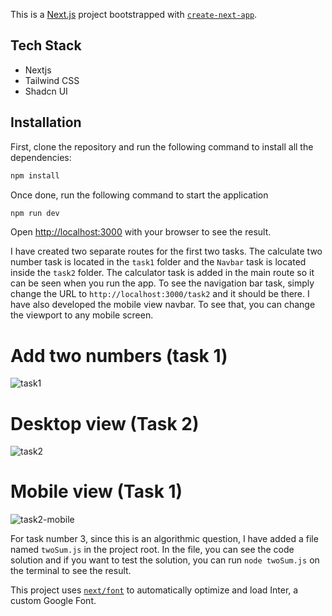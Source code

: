 This is a [Next.js](https://nextjs.org/) project bootstrapped with [`create-next-app`](https://github.com/vercel/next.js/tree/canary/packages/create-next-app).

## Tech Stack
 - Nextjs
 - Tailwind CSS
 - Shadcn UI

## Installation

First, clone the repository and run the following command to install all the dependencies:

```bash
npm install
```

Once done, run the following command to start the application

```bash
npm run dev
```

Open [http://localhost:3000](http://localhost:3000) with your browser to see the result.

I have created two separate routes for the first two tasks. The calculate two number task is located in the `task1` folder and the `Navbar` task is located inside the `task2` folder. The calculator task is added in the main route so it can be seen when you run the app. To see the navigation bar task, simply change the URL to `http://localhost:3000/task2` and it should be there. I have also developed the mobile view navbar. To see that, you can change the viewport to any mobile screen. 

# Add two numbers (task 1)
![task1](https://github.com/Shihab-Github/assessment-react/assets/22868908/e713dd16-b5b3-4fab-b708-f2ca4a022389)


# Desktop view (Task 2)
![task2](https://github.com/Shihab-Github/assessment-react/assets/22868908/c5e526cb-feda-438d-b509-f9150fad14cc)

# Mobile view (Task 1)
![task2-mobile](https://github.com/Shihab-Github/assessment-react/assets/22868908/d51c6983-2cbb-4760-9520-6ece396e1d36)



For task number 3, since this is an algorithmic question, I have added a file named `twoSum.js` in the project root. In the file, you can see the code solution and if you want to test the solution, you can run `node twoSum.js` on the terminal to see the result. 

This project uses [`next/font`](https://nextjs.org/docs/basic-features/font-optimization) to automatically optimize and load Inter, a custom Google Font.

